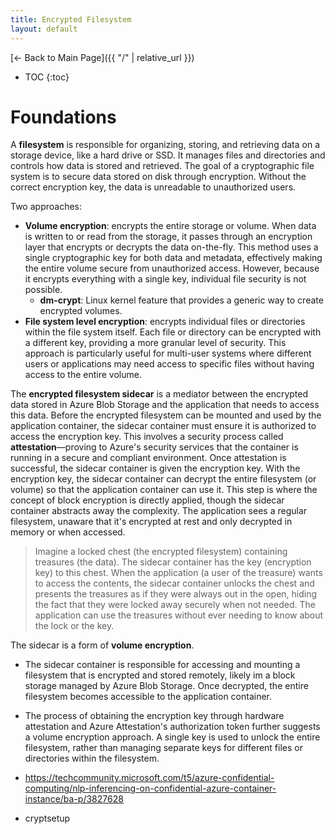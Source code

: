 ```yaml
---
title: Encrypted Filesystem
layout: default
---
```


[← Back to Main Page]({{ "/" | relative_url }})

* TOC
{:toc}


# Foundations

A **filesystem** is responsible for organizing, storing, and retrieving data on a storage device, like a hard drive or SSD. It manages files and directories and controls how data is stored and retrieved. The goal of a cryptographic file system is to secure data stored on disk through encryption. Without the correct encryption key, the data is unreadable to unauthorized users. 

Two approaches: 
* **Volume encryption**: encrypts the entire storage or volume.  When data is written to or read from the storage, it passes through an encryption layer that encrypts or decrypts the data on-the-fly. This method uses a single cryptographic key for both data and metadata, effectively making the entire volume secure from unauthorized access. However, because it encrypts everything with a single key, individual file security is not possible.
    * **dm-crypt**: Linux kernel feature that provides a generic way to create encrypted volumes.
* **File system level encryption**: encrypts individual files or directories within the file system itself. Each file or directory can be encrypted with a different key, providing a more granular level of security. This approach is particularly useful for multi-user systems where different users or applications may need access to specific files without having access to the entire volume. 

The **encrypted filesystem sidecar** is a mediator between the encrypted data stored in Azure Blob Storage and the application that needs to access this data. Before the encrypted filesystem can be mounted and used by the application container, the sidecar container must ensure it is authorized to access the encryption key. This involves a security process called **attestation**—proving to Azure's security services that the container is running in a secure and compliant environment. Once attestation is successful, the sidecar container is given the encryption key. With the encryption key, the sidecar container can decrypt the entire filesystem (or volume) so that the application container can use it. This step is where the concept of block encryption is directly applied, though the sidecar container abstracts away the complexity. The application sees a regular filesystem, unaware that it's encrypted at rest and only decrypted in memory or when accessed.

> Imagine a locked chest (the encrypted filesystem) containing treasures (the data). The sidecar container has the key (encryption key) to this chest. When the application (a user of the treasure) wants to access the contents, the sidecar container unlocks the chest and presents the treasures as if they were always out in the open, hiding the fact that they were locked away securely when not needed. The application can use the treasures without ever needing to know about the lock or the key.

The sidecar is a form of **volume encryption**. 
* The sidecar container is responsible for accessing and mounting a filesystem that is encrypted and stored remotely, likely im a block storage managed by Azure Blob Storage. Once decrypted, the entire filesystem becomes accessible to the application container.
*  The process of obtaining the encryption key through hardware attestation and Azure Attestation's authorization token further suggests a volume encryption approach. A single key is used to unlock the entire filesystem, rather than managing separate keys for different files or directories within the filesystem.

* https://techcommunity.microsoft.com/t5/azure-confidential-computing/nlp-inferencing-on-confidential-azure-container-instance/ba-p/3827628
* cryptsetup
